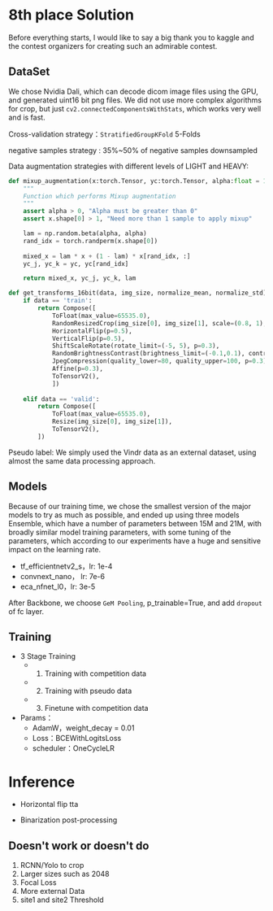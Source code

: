 # 8th place Solution

Before everything starts, I would like to say a big thank you to kaggle and the contest organizers for creating such an admirable contest.



## DataSet

We chose Nvidia Dali, which can decode dicom image files using the GPU, and generated uint16 bit png files. We did not use more complex algorithms for crop, but just `cv2.connectedComponentsWithStats`, which works very well and is fast.

Cross-validation strategy：`StratifiedGroupKFold` 5-Folds

negative samples strategy :  35%~50% of negative samples downsampled

Data augmentation strategies with different levels of LIGHT and HEAVY:

```python
def mixup_augmentation(x:torch.Tensor, yc:torch.Tensor, alpha:float = 1.0):
    """
    Function which performs Mixup augmentation
    """
    assert alpha > 0, "Alpha must be greater than 0"
    assert x.shape[0] > 1, "Need more than 1 sample to apply mixup"

    lam = np.random.beta(alpha, alpha)
    rand_idx = torch.randperm(x.shape[0])
    
    mixed_x = lam * x + (1 - lam) * x[rand_idx, :]
    yc_j, yc_k = yc, yc[rand_idx]

    return mixed_x, yc_j, yc_k, lam

def get_transforms_16bit(data, img_size, normalize_mean, normalize_std):
    if data == 'train':
        return Compose([
            ToFloat(max_value=65535.0),
            RandomResizedCrop(img_size[0], img_size[1], scale=(0.8, 1), ratio=(0.45, 0.55), p=1), 
            HorizontalFlip(p=0.5),
            VerticalFlip(p=0.5),
            ShiftScaleRotate(rotate_limit=(-5, 5), p=0.3),
            RandomBrightnessContrast(brightness_limit=(-0.1,0.1), contrast_limit=(-0.1, 0.1), p=0.5),
            JpegCompression(quality_lower=80, quality_upper=100, p=0.3),
            Affine(p=0.3),
            ToTensorV2(),
            ])
        
    elif data == 'valid':
        return Compose([
            ToFloat(max_value=65535.0),
            Resize(img_size[0], img_size[1]),
            ToTensorV2(),
        ])
```

Pseudo label: We simply used the Vindr data as an external dataset, using almost the same data processing approach.



## Models

Because of our training time, we chose the smallest version of the major models to try as much as possible, and ended up using three models Ensemble, which have a number of parameters between 15M and 21M, with broadly similar model training parameters, with some tuning of the parameters, which according to our experiments have a huge and sensitive impact on the learning rate.

- tf_efficientnetv2_s，lr: 1e-4
- convnext_nano， lr: 7e-6
- eca_nfnet_l0，lr: 3e-5

After Backbone, we choose `GeM Pooling`, p_trainable=True, and add `dropout` of fc layer.



## Training

- 3 Stage Training
  - 1. Training  with competition data
  - 2. Training  with  pseudo data
  - 3. Finetune with competition data
- Params：
  - AdamW，weight_decay = 0.01
  - Loss：BCEWithLogitsLoss
  - scheduler：OneCycleLR



# Inference

- Horizontal flip tta

- Binarization post-processing

  

## Doesn't work or doesn't do

1. RCNN/Yolo to crop
1. Larger sizes such as 2048
2. Focal Loss
4. More external Data
5. site1 and site2 Threshold
